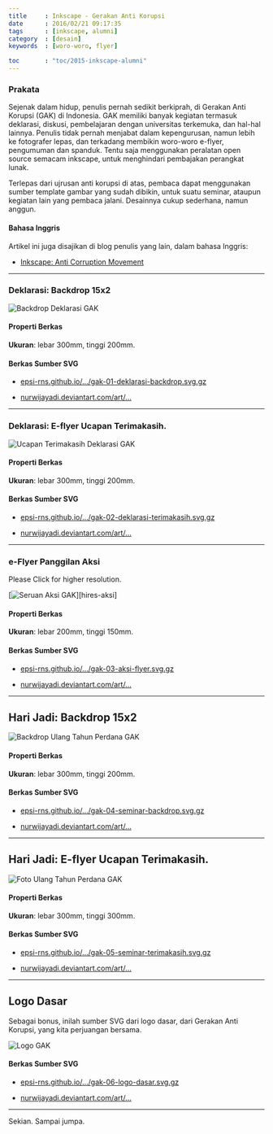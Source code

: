 ```yaml
---
title     : Inkscape - Gerakan Anti Korupsi
date      : 2016/02/21 09:17:35
tags      : [inkscape, alumni]
category  : [desain]
keywords  : [woro-woro, flyer]

toc       : "toc/2015-inkscape-alumni"
---
```


### Prakata

Sejenak dalam hidup, penulis pernah sedikit berkiprah,
di Gerakan Anti Korupsi (GAK) di Indonesia.
GAK memiliki banyak kegiatan termasuk deklarasi, diskusi,
pembelajaran dengan universitas terkemuka, dan hal-hal lainnya.
Penulis tidak pernah menjabat dalam kepengurusan,
namun lebih ke fotografer lepas,
dan terkadang membikin woro-woro e-flyer, pengumuman dan spanduk.
Tentu saja menggunakan peralatan open source semacam inkscape,
untuk menghindari pembajakan perangkat lunak.

Terlepas dari ujrusan anti korupsi di atas,
pembaca dapat menggunakan sumber template gambar yang sudah dibikin,
untuk suatu seminar, ataupun kegiatan lain yang pembaca jalani.
Desainnya cukup sederhana, namun anggun.

#### Bahasa Inggris

Artikel ini juga disajikan di blog penulis yang lain,
dalam bahasa Inggris:

* [Inkscape: Anti Corruption Movement][english-version]

-- -- --

### Deklarasi: Backdrop 15x2

![Backdrop Deklarasi GAK][image-deklarasi]

#### Properti Berkas

**Ukuran**: lebar 300mm, tinggi 200mm.

#### Berkas Sumber SVG

* [epsi-rns.github.io/.../gak-01-deklarasi-backdrop.svg.gz][dotfiles-deklarasi]

* [nurwijayadi.deviantart.com/art/...][deviant-deklarasi]

-- -- --

### Deklarasi: E-flyer Ucapan Terimakasih.

![Ucapan Terimakasih Deklarasi GAK][image-thanks-1]

#### Properti Berkas

**Ukuran**: lebar 300mm, tinggi 200mm.

#### Berkas Sumber SVG

* [epsi-rns.github.io/.../gak-02-deklarasi-terimakasih.svg.gz][dotfiles-thanks-1]

* [nurwijayadi.deviantart.com/art/...][deviant-thanks-1]

-- -- --

### e-Flyer Panggilan Aksi

Please Click for higher resolution.

[![Seruan Aksi GAK][image-aksi]][hires-aksi]

#### Properti Berkas

**Ukuran**: lebar 200mm, tinggi 150mm.

#### Berkas Sumber SVG

* [epsi-rns.github.io/.../gak-03-aksi-flyer.svg.gz][dotfiles-aksi]

* [nurwijayadi.deviantart.com/art/...][deviant-aksi]

-- -- --

## Hari Jadi: Backdrop 15x2

![Backdrop Ulang Tahun Perdana GAK][image-seminar]

#### Properti Berkas

**Ukuran**: lebar 300mm, tinggi 200mm.

#### Berkas Sumber SVG

* [epsi-rns.github.io/.../gak-04-seminar-backdrop.svg.gz][dotfiles-seminar]

* [nurwijayadi.deviantart.com/art/...][deviant-seminar]

-- -- --

## Hari Jadi: E-flyer Ucapan Terimakasih.

![Foto Ulang Tahun Perdana GAK][image-thanks-2]

#### Properti Berkas

**Ukuran**: lebar 300mm, tinggi 300mm.

#### Berkas Sumber SVG

* [epsi-rns.github.io/.../gak-05-seminar-terimakasih.svg.gz][dotfiles-thanks-2]

* [nurwijayadi.deviantart.com/art/...][deviant-thanks-2]

-- -- --

## Logo Dasar

Sebagai bonus, inilah sumber SVG dari logo dasar,
dari Gerakan Anti Korupsi, yang kita perjuangan bersama.

![Logo GAK][image-logo]

#### Berkas Sumber SVG

* [epsi-rns.github.io/.../gak-06-logo-dasar.svg.gz][dotfiles-logo]

* [nurwijayadi.deviantart.com/art/...][deviant-logo]

-- -- --

Sekian. Sampai jumpa.

[//]: <> ( -- -- -- links below -- -- -- )

[english-version]:  https://epsi-rns.gitlab.io/design/inkscape/inkscape-anti-corruption-movement/

[image-deklarasi]:      /posts/desain/2016/02-gak/gak-01-deklarasi-backdrop.png
[dotfiles-deklarasi]:   /posts/desain/2016/02-gak/gak-01-deklarasi-backdrop.svg.gz
[deviant-deklarasi]:    http://nurwijayadi.deviantart.com/art/GAK-Deklarasi-Backdrop-645789414

[image-thanks-1]:       /posts/desain/2016/02-gak/gak-02-deklarasi-terimakasih.png
[dotfiles-thanks-1]:    /posts/desain/2016/02-gak/gak-02-deklarasi-terimakasih.svg.gz
[deviant-thanks-1]:     http://nurwijayadi.deviantart.com/art/GAK-Deklarasi-Terima-Kasih-645789881

[image-aksi]:           /posts/desain/2016/02-gak/gak-03-aksi-flyer.png
[dotfiles-aksi]:        /posts/desain/2016/02-gak/gak-03-aksi-flyer.svg.gz
[deviant-aksi]:         http://nurwijayadi.deviantart.com/art/GAK-Aksi-Flyer-645790017

[image-seminar]:        /posts/desain/2016/02-gak/gak-04-seminar-backdrop.png
[dotfiles-seminar]:     /posts/desain/2016/02-gak/gak-04-seminar-backdrop.svg.gz
[deviant-seminar]:      http://nurwijayadi.deviantart.com/art/GAK-Seminar-Backdrop-645790153

[image-thanks-2]:       /posts/desain/2016/02-gak/gak-05-seminar-terimakasih.png
[dotfiles-thanks-2]:    /posts/desain/2016/02-gak/gak-05-seminar-terimakasih.svg.gz
[deviant-thanks-2]:     http://nurwijayadi.deviantart.com/art/GAK-Seminar-Terima-Kasih-645790279

[image-logo]:           /posts/desain/2016/02-gak/gak-06-logo-dasar.png
[dotfiles-logo]:        /posts/desain/2016/02-gak/gak-06-logo-dasar.svg.gz
[deviant-logo]:         http://nurwijayadi.deviantart.com/art/GAK-Clone-Logo-Dasar-645790444
